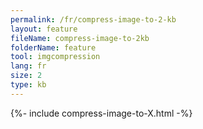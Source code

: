```yaml
---
permalink: /fr/compress-image-to-2-kb
layout: feature
fileName: compress-image-to-2kb
folderName: feature
tool: imgcompression
lang: fr
size: 2
type: kb
---
```


{%- include compress-image-to-X.html -%}
